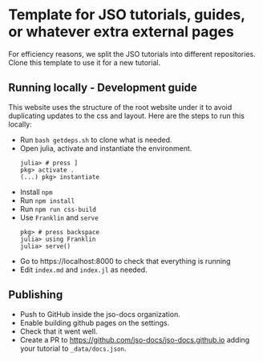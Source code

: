 # Template for JSO tutorials, guides, or whatever extra external pages

For efficiency reasons, we split the JSO tutorials into different repositories.
Clone this template to use it for a new tutorial.

## Running locally - Development guide

This website uses the structure of the root website under it to avoid duplicating updates to the css and layout.
Here are the steps to run this locally:

- Run `bash getdeps.sh` to clone what is needed.
- Open julia, activate and instantiate the environment.
  ```
  julia> # press ]
  pkg> activate .
  (...) pkg> instantiate
  ```
- Install `npm`
- Run `npm install`
- Run `npm run css-build`
- Use `Franklin` and `serve`
  ```
  pkg> # press backspace
  julia> using Franklin
  julia> serve()
  ```
- Go to https://localhost:8000 to check that everything is running
- Edit `index.md` and `index.jl` as needed.

## Publishing

- Push to GitHub inside the jso-docs organization.
- Enable building github pages on the settings.
- Check that it went well.
- Create a PR to https://github.com/jso-docs/jso-docs.github.io adding your tutorial to `_data/docs.json`.